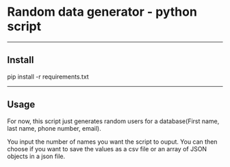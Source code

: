 # Random data generator - python script

----
## Install
pip install -r requirements.txt


----
## Usage
For now, this script just generates random users for a database(First name, last name, phone number, email).

You input the number of names you want the script to ouput. You can then choose if you want to save the values as a csv file or an array of JSON objects in a json file.
